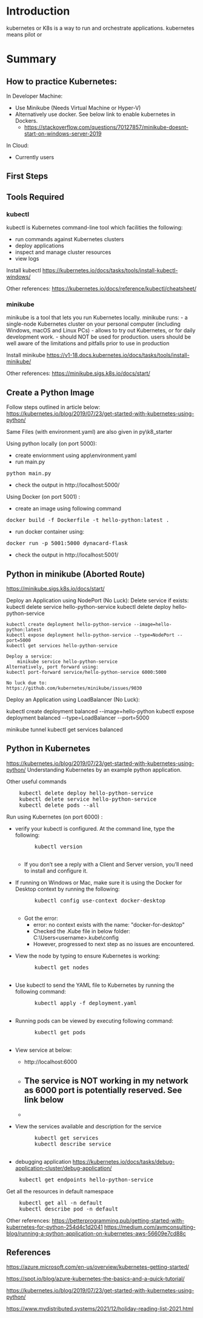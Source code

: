 # Introduction

kubernetes or K8s is a way to run and orchestrate applications. 
kubernetes means pilot or 

# Summary

## How to practice Kubernetes:

In Developer Machine:
- Use Minikube (Needs Virtual Machine or Hyper-V)
- Alternatively use docker. See below link to enable kubernetes in Dockers. 
    - https://stackoverflow.com/questions/70127857/minikube-doesnt-start-on-windows-server-2019

In Cloud:
- Currently users 

## First Steps

## Tools Required

### kubectl

kubectl is Kubernetes command-line tool which facilities the following:
- run commands against Kubernetes clusters
- deploy applications
- inspect and manage cluster resources
- view logs

Install kubectl
https://kubernetes.io/docs/tasks/tools/install-kubectl-windows/

Other references:
https://kubernetes.io/docs/reference/kubectl/cheatsheet/


### minikube

 minikube is a tool that lets you run Kubernetes locally. 
 minikube runs:
    - a single-node Kubernetes cluster on your personal computer (including Windows, macOS and Linux PCs) 
    - allows to try out Kubernetes, or for daily development work.
    - should NOT be used for production. users should be well aware of the limitations and pitfalls prior to use in production


Install minikube
https://v1-18.docs.kubernetes.io/docs/tasks/tools/install-minikube/

Other references:
https://minikube.sigs.k8s.io/docs/start/

## Create a Python Image

Follow steps outlined in article below:
https://kubernetes.io/blog/2019/07/23/get-started-with-kubernetes-using-python/

Same Files (with environment.yaml) are also given in 
py\k8_starter

Using python locally (on port 5000): 
- create enviornment using  app\environment.yaml
- run main.py
<pre>python main.py </pre>
- check the output in
    http://localhost:5000/


Using Docker (on port 5001) : 
- create an image using following command
<pre>docker build -f Dockerfile -t hello-python:latest .</pre>
- run docker container using:
<pre>docker run -p 5001:5000 dynacard-flask</pre>
- check the output in
    http://localhost:5001/

## Python in minikube (Aborted Route)

https://minikube.sigs.k8s.io/docs/start/


Deploy an Application using NodePort (No Luck):
    Delete service if exists:
        kubectl delete service hello-python-service
        kubectl delete deploy hello-python-service

    kubectl create deployment hello-python-service --image=hello-python:latest
    kubectl expose deployment hello-python-service --type=NodePort --port=5000
    kubectl get services hello-python-service

    Deploy a service:
        minikube service hello-python-service
    Alternatively, port forward using:
    kubectl port-forward service/hello-python-service 6000:5000

    No luck due to:
    https://github.com/kubernetes/minikube/issues/9030

Deploy an Application using LoadBalancer (No Luck):

kubectl create deployment balanced --image=hello-python
kubectl expose deployment balanced --type=LoadBalancer --port=5000

minikube tunnel
kubectl get services balanced

## Python in Kubernetes 

https://kubernetes.io/blog/2019/07/23/get-started-with-kubernetes-using-python/
Understanding Kubernetes by an example python application. 


Other useful commands
<pre>
    kubectl delete deploy hello-python-service
    kubectl delete service hello-python-service
    kubectl delete pods --all
</pre>

Run using Kubernetes (on port 6000) : 
- verify your kubectl is configured. At the command line, type the following:
    <pre>
        kubectl version
    </pre>
    - If you don’t see a reply with a Client and Server version, you’ll need to install and configure it.

- If running on Windows or Mac, make sure it is using the Docker for Desktop context by running the following:
    <pre>
        kubectl config use-context docker-desktop
    </pre>
    - Got the error: 
        - error: no context exists with the name: "docker-for-desktop"
        - Checked the .Kube file in below folder:
            C:\Users\<username>\.kube\config
        - However, progressed to next step as no issues are encountered.
    
- View the node by typing to ensure Kubernetes is working:
    <pre>
        kubectl get nodes
    </pre>

- Use kubectl to send the YAML file to Kubernetes by running the following command:
    <pre>
        kubectl apply -f deployment.yaml
    </pre>
- Running pods can be viewed by executing following command:
    <pre>
        kubectl get pods
    </pre>
- View service at below:
    - http://localhost:6000
    - The service is NOT working in my network as 6000 port is potentially reserved. See link below
        - 
    - 

- View the services available and description for the service
    <pre>
        kubectl get services
        kubectl describe service <hello-python-service>
    </pre>

- debugging application
https://kubernetes.io/docs/tasks/debug-application-cluster/debug-application/
<pre>
    kubectl get endpoints hello-python-service
</pre>

Get all the resources in default namespace
<pre>
    kubectl get all -n default
    kubectl describe pod -n default <pod name>
</pre>

Other references:
https://betterprogramming.pub/getting-started-with-kubernetes-for-python-254d4c1d2041
https://medium.com/avmconsulting-blog/running-a-python-application-on-kubernetes-aws-56609e7cd88c

## References

https://azure.microsoft.com/en-us/overview/kubernetes-getting-started/

https://spot.io/blog/azure-kubernetes-the-basics-and-a-quick-tutorial/

https://kubernetes.io/blog/2019/07/23/get-started-with-kubernetes-using-python/

https://www.mydistributed.systems/2021/12/holiday-reading-list-2021.html

